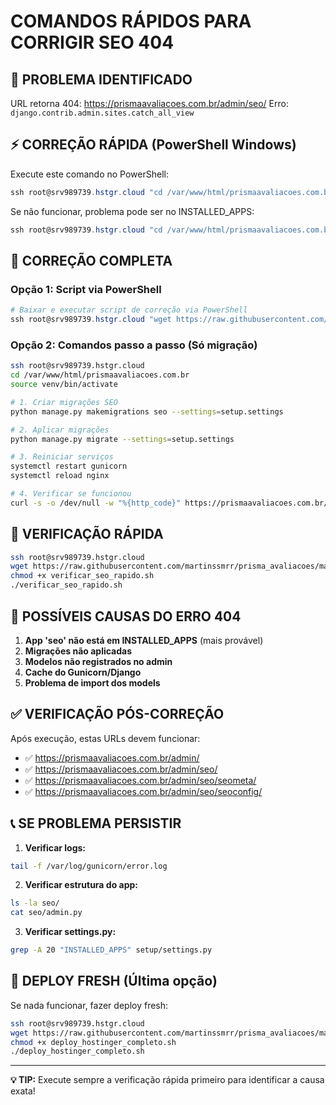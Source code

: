 # COMANDOS RÁPIDOS PARA CORRIGIR SEO 404

## 🚨 PROBLEMA IDENTIFICADO
URL retorna 404: https://prismaavaliacoes.com.br/admin/seo/
Erro: `django.contrib.admin.sites.catch_all_view`

## ⚡ CORREÇÃO RÁPIDA (PowerShell Windows)

Execute este comando no PowerShell:

```powershell
ssh root@srv989739.hstgr.cloud "cd /var/www/html/prismaavaliacoes.com.br && source venv/bin/activate && python manage.py makemigrations seo --settings=setup.settings && python manage.py migrate --settings=setup.settings && systemctl restart gunicorn"
```

Se não funcionar, problema pode ser no INSTALLED_APPS:

```powershell
ssh root@srv989739.hstgr.cloud "cd /var/www/html/prismaavaliacoes.com.br && source venv/bin/activate && grep -n 'seo' setup/settings.py || echo 'SEO não encontrado em settings'"
```

## 🔧 CORREÇÃO COMPLETA

### Opção 1: Script via PowerShell
```powershell
# Baixar e executar script de correção via PowerShell
ssh root@srv989739.hstgr.cloud "wget https://raw.githubusercontent.com/martinssmrr/prisma_avaliacoes/master/migrar_seo_apenas.sh -O migrar_seo.sh && chmod +x migrar_seo.sh && ./migrar_seo.sh"
```

### Opção 2: Comandos passo a passo (Só migração)
```bash
ssh root@srv989739.hstgr.cloud
cd /var/www/html/prismaavaliacoes.com.br
source venv/bin/activate

# 1. Criar migrações SEO
python manage.py makemigrations seo --settings=setup.settings

# 2. Aplicar migrações
python manage.py migrate --settings=setup.settings

# 3. Reiniciar serviços
systemctl restart gunicorn
systemctl reload nginx

# 4. Verificar se funcionou
curl -s -o /dev/null -w "%{http_code}" https://prismaavaliacoes.com.br/admin/seo/
```

## 🧪 VERIFICAÇÃO RÁPIDA

```bash
ssh root@srv989739.hstgr.cloud
wget https://raw.githubusercontent.com/martinssmrr/prisma_avaliacoes/master/verificar_seo_rapido.sh
chmod +x verificar_seo_rapido.sh
./verificar_seo_rapido.sh
```

## 🎯 POSSÍVEIS CAUSAS DO ERRO 404

1. **App 'seo' não está em INSTALLED_APPS** (mais provável)
2. **Migrações não aplicadas**
3. **Modelos não registrados no admin**
4. **Cache do Gunicorn/Django**
5. **Problema de import dos models**

## ✅ VERIFICAÇÃO PÓS-CORREÇÃO

Após execução, estas URLs devem funcionar:
- ✅ https://prismaavaliacoes.com.br/admin/
- ✅ https://prismaavaliacoes.com.br/admin/seo/
- ✅ https://prismaavaliacoes.com.br/admin/seo/seometa/
- ✅ https://prismaavaliacoes.com.br/admin/seo/seoconfig/

## 📞 SE PROBLEMA PERSISTIR

1. **Verificar logs:**
```bash
tail -f /var/log/gunicorn/error.log
```

2. **Verificar estrutura do app:**
```bash
ls -la seo/
cat seo/admin.py
```

3. **Verificar settings.py:**
```bash
grep -A 20 "INSTALLED_APPS" setup/settings.py
```

## 🚀 DEPLOY FRESH (Última opção)

Se nada funcionar, fazer deploy fresh:
```bash
ssh root@srv989739.hstgr.cloud
wget https://raw.githubusercontent.com/martinssmrr/prisma_avaliacoes/master/deploy_hostinger_completo.sh
chmod +x deploy_hostinger_completo.sh
./deploy_hostinger_completo.sh
```

---

**💡 TIP:** Execute sempre a verificação rápida primeiro para identificar a causa exata!
